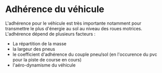 # **Adhérence du véhicule** 

L'adhérence pour le véhicule est très importante notamment pour transmettre le plus d'énergie au sol au niveau des roues motrices. L'adhérence dépend de plusieurs facteurs : 
- La répartition de la masse
- la largeur des pneus 
- le coefficient d'adhérence du couple pneu/sol (en l'occurence du pvc pour la piste de course en cours) 
- l'aéro-dynamisme du véhicule 
